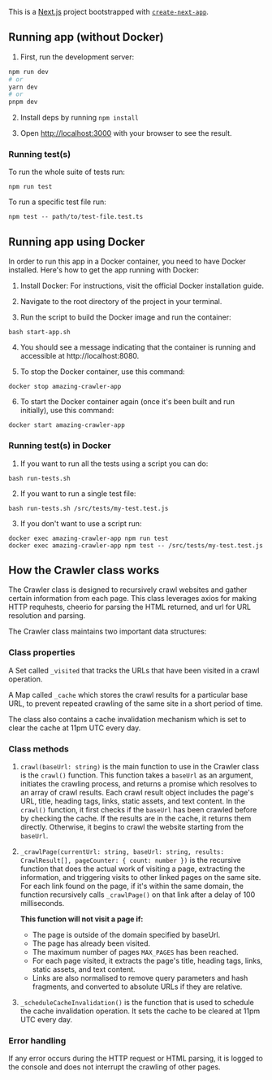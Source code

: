 This is a [Next.js](https://nextjs.org/) project bootstrapped with [`create-next-app`](https://github.com/vercel/next.js/tree/canary/packages/create-next-app).

## Running app (without Docker)

1. First, run the development server:

```bash
npm run dev
# or
yarn dev
# or
pnpm dev
```

2. Install deps by running `npm install` 

3. Open [http://localhost:3000](http://localhost:3000) with your browser to see the result.

### Running test(s)

To run the whole suite of tests run:
```
npm run test
```
To run a specific test file run:
```
npm test -- path/to/test-file.test.ts
```

## Running app using Docker
In order to run this app in a Docker container, you need to have Docker installed. Here's how to get the app running with Docker:

1. Install Docker: For instructions, visit the official Docker installation guide.

2. Navigate to the root directory of the project in your terminal.

3. Run the script to build the Docker image and run the container:
```
bash start-app.sh
```

4. You should see a message indicating that the container is running and accessible at http://localhost:8080.

5. To stop the Docker container, use this command:
```
docker stop amazing-crawler-app
```

6. To start the Docker container again (once it's been built and run initially), use this command:
```
docker start amazing-crawler-app
```

### Running test(s) in Docker

1. If you want to run all the tests using a script you can do:
```
bash run-tests.sh
```

2. If you want to run a single test file:
```
bash run-tests.sh /src/tests/my-test.test.js
```

3. If you don't want to use a script run:
```
docker exec amazing-crawler-app npm run test
docker exec amazing-crawler-app npm test -- /src/tests/my-test.test.js
```

## How the Crawler class works
The Crawler class is designed to recursively crawl websites and gather certain information from each page. This class leverages axios for making HTTP requhests, cheerio for parsing the HTML returned, and url for URL resolution and parsing.

The Crawler class maintains two important data structures:

### Class properties
A Set called `_visited` that tracks the URLs that have been visited in a crawl operation.

A Map called `_cache` which stores the crawl results for a particular base URL, to prevent repeated crawling of the same site in a short period of time.

The class also contains a cache invalidation mechanism which is set to clear the cache at 11pm UTC every day.

### Class methods
1. `crawl(baseUrl: string)`
is the main function to use in the Crawler class is the `crawl()` function. This function takes a `baseUrl` as an argument, initiates the crawling process, and returns a promise which resolves to an array of crawl results. Each crawl result object includes the page's URL, title, heading tags, links, static assets, and text content. In the `crawl()` function, it first checks if the `baseUrl` has been crawled before by checking the cache. If the results are in the cache, it returns them directly. Otherwise, it begins to crawl the website starting from the `baseUrl`.

2. `_crawlPage(currentUrl: string, baseUrl: string, results: CrawlResult[], pageCounter: { count: number })` is the recursive function that does the actual work of visiting a page, extracting the information, and triggering visits to other linked pages on the same site. For each link found on the page, if it's within the same domain, the function recursively calls `_crawlPage()` on that link after a delay of 100 milliseconds.

    <b>This function will not visit a page if:</b>

     - The page is outside of the domain specified by baseUrl.
     - The page has already been visited.
     - The maximum number of pages `MAX_PAGES` has been reached.
     - For each page visited, it extracts the page's title, heading tags, links, static assets, and text content. 
     - Links are also normalised to remove query parameters and hash fragments, and converted to absolute URLs if they are relative.

3. `_scheduleCacheInvalidation()` is the function that is used to schedule the cache invalidation operation. It sets the cache to be cleared at 11pm UTC every day.

### Error handling
If any error occurs during the HTTP request or HTML parsing, it is logged to the console and does not interrupt the crawling of other pages.

